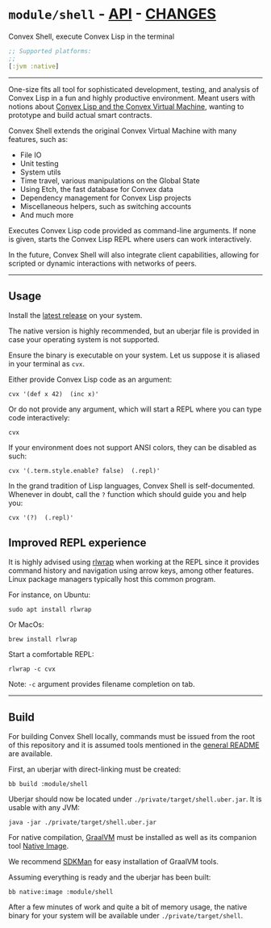 # `module/shell` - [API](doc/API.md)  - [CHANGES](doc/changelog.md)

Convex Shell, execute Convex Lisp in the terminal

```clojure
;; Supported platforms:
;;
[:jvm :native]
```


---

One-size fits all tool for sophisticated development, testing, and analysis of
Convex Lisp in a fun and highly productive environment. Meant users with notions
about [Convex Lisp and the Convex Virtual Machine](https://convex.world/cvm),
wanting to prototype and build actual smart contracts.

Convex Shell extends the original Convex Virtual Machine with many features,
such as:

- File IO
- Unit testing
- System utils
- Time travel, various manipulations on the Global State
- Using Etch, the fast database for Convex data 
- Dependency management for Convex Lisp projects
- Miscellaneous helpers, such as switching accounts
- And much more

Executes Convex Lisp code provided as command-line arguments. If none is given,
starts the Convex Lisp REPL where users can work interactively.

In the future, Convex Shell will also integrate client capabilities,
allowing for scripted or dynamic interactions with networks of peers.


---


## Usage

Install the [latest
release](https://github.com/Convex-Dev/convex.cljc/releases/tag/release/shell/0.0.0-alpha4)
on your system.

The native version is highly recommended, but an uberjar file is provided in case
your operating system is not supported.

Ensure the binary is executable on your system. Let us suppose it is aliased in
your terminal as `cvx`.

Either provide Convex Lisp code as an argument:

    cvx '(def x 42)  (inc x)'

Or do not provide any argument, which will start a REPL where you can type code
interactively:

    cvx

If your environment does not support ANSI colors, they can be disabled as such:

    cvx '(.term.style.enable? false)  (.repl)'

In the grand tradition of Lisp languages, Convex Shell is self-documented.
Whenever in doubt, call the `?` function which should guide you and help you:

    cvx '(?)  (.repl)'


## Improved REPL experience

It is highly advised using [rlwrap](https://github.com/hanslub42/rlwrap) when
working at the REPL since it provides command history and navigation using arrow
keys, among other features. Linux package managers typically host this common
program.

For instance, on Ubuntu:

    sudo apt install rlwrap

Or MacOs:

    brew install rlwrap

Start a comfortable REPL:

    rlwrap -c cvx

Note: `-c` argument provides filename completion on tab.


---


## Build

For building Convex Shell locally, commands must be issued from the root of
this repository and it is assumed tools mentioned in the [general
README](../../README.md) are available. 

First, an uberjar with direct-linking must be created:

    bb build :module/shell

Uberjar should now be located under `./private/target/shell.uber.jar`. It is
usable with any JVM:

    java -jar ./private/target/shell.uber.jar

For native compilation, [GraalVM](https://www.graalvm.org/docs/getting-started/)
must be installed as well as its companion tool [Native
Image](https://www.graalvm.org/reference-manual/native-image/#install-native-image).

We recommend [SDKMan](https://sdkman.io) for easy installation of GraalVM tools.

Assuming everything is ready and the uberjar has been built:

    bb native:image :module/shell

After a few minutes of work and quite a bit of memory usage, the native binary
for your system will be available under `./private/target/shell`.

